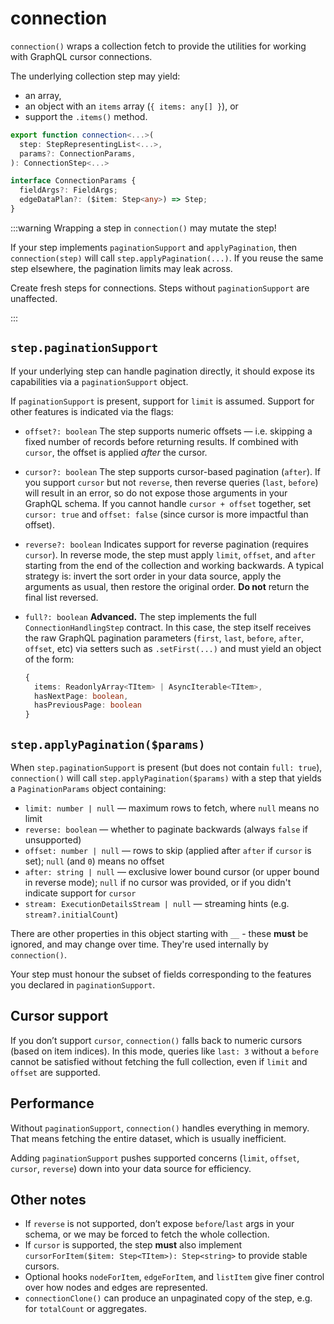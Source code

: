 # connection

`connection()` wraps a collection fetch to provide the utilities for working
with GraphQL cursor connections.

The underlying collection step may yield:

- an array,
- an object with an `items` array (`{ items: any[] }`), or
- support the `.items()` method.

```ts
export function connection<...>(
  step: StepRepresentingList<...>,
  params?: ConnectionParams,
): ConnectionStep<...>

interface ConnectionParams {
  fieldArgs?: FieldArgs;
  edgeDataPlan?: ($item: Step<any>) => Step;
}
```

:::warning Wrapping a step in `connection()` may mutate the step!

If your step implements `paginationSupport` and `applyPagination`, then
`connection(step)` will call `step.applyPagination(...)`. If you reuse the same
step elsewhere, the pagination limits may leak across.

Create fresh steps for connections. Steps without `paginationSupport` are
unaffected.

:::

## `step.paginationSupport`

If your underlying step can handle pagination directly, it should expose its
capabilities via a `paginationSupport` object.

If `paginationSupport` is present, support for `limit` is assumed. Support for
other features is indicated via the flags:

- `offset?: boolean`
  The step supports numeric offsets — i.e. skipping a fixed number of records
  before returning results. If combined with `cursor`, the offset is applied
  _after_ the cursor.

- `cursor?: boolean`
  The step supports cursor-based pagination (`after`).
  If you support `cursor` but not `reverse`, then reverse queries (`last`,
  `before`) will result in an error, so do not expose those arguments in your
  GraphQL schema.
  If you cannot handle `cursor + offset` together, set `cursor: true` and
  `offset: false` (since cursor is more impactful than offset).

- `reverse?: boolean`
  Indicates support for reverse pagination (requires `cursor`).
  In reverse mode, the step must apply `limit`, `offset`, and `after` starting
  from the end of the collection and working backwards.
  A typical strategy is: invert the sort order in your data source, apply the
  arguments as usual, then restore the original order.
  **Do not** return the final list reversed.

- `full?: boolean`
  **Advanced.** The step implements the full `ConnectionHandlingStep` contract.
  In this case, the step itself receives the raw GraphQL pagination parameters
  (`first`, `last`, `before`, `after`, `offset`, etc) via setters such as
  `.setFirst(...)` and must yield an object of the form:

  ```ts
  {
    items: ReadonlyArray<TItem> | AsyncIterable<TItem>,
    hasNextPage: boolean,
    hasPreviousPage: boolean
  }
  ```

## `step.applyPagination($params)`

When `step.paginationSupport` is present (but does not contain `full: true`),
`connection()` will call `step.applyPagination($params)` with a step that yields
a `PaginationParams` object containing:

- `limit: number | null` — maximum rows to fetch, where `null` means no limit
- `reverse: boolean` — whether to paginate backwards (always `false` if
  unsupported)
- `offset: number | null` — rows to skip (applied after `after` if `cursor` is set); `null` (and `0`) means no offset
- `after: string | null` — exclusive lower bound cursor (or upper bound in
  reverse mode); `null` if no cursor was provided, or if you didn't indicate
  support for `cursor`
- `stream: ExecutionDetailsStream | null` — streaming hints (e.g. `stream?.initialCount`)

There are other properties in this object starting with `__` - these **must** be
ignored, and may change over time. They're used internally by `connection()`.

Your step must honour the subset of fields corresponding to the features you
declared in `paginationSupport`.

## Cursor support

If you don’t support `cursor`, `connection()` falls back to numeric cursors
(based on item indices). In this mode, queries like `last: 3` without a `before`
cannot be satisfied without fetching the full collection, even if `limit` and
`offset` are supported.

## Performance

Without `paginationSupport`, `connection()` handles everything in memory. That
means fetching the entire dataset, which is usually inefficient.

Adding `paginationSupport` pushes supported concerns (`limit`, `offset`,
`cursor`, `reverse`) down into your data source for efficiency.

## Other notes

- If `reverse` is not supported, don’t expose `before`/`last` args in your schema,
  or we may be forced to fetch the whole collection.
- If `cursor` is supported, the step **must** also implement
  `cursorForItem($item: Step<TItem>): Step<string>` to provide stable cursors.
- Optional hooks `nodeForItem`, `edgeForItem`, and `listItem` give finer control
  over how nodes and edges are represented.
- `connectionClone()` can produce an unpaginated copy of the step, e.g. for
  `totalCount` or aggregates.
